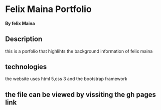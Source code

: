 # Felix Maina Portfolio
#### By felix Maina
## Description
this is a porfolio that highlihts the background information of felix maina
## technologies 
the website uses html 5,css 3 and the bootstrap framework 
## the file can be viewed by vissiting the gh pages link

